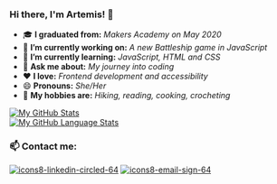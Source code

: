 ### Hi there, I'm Artemis! 👋

<!--
**artemis-p/artemis-p** is a ✨ _special_ ✨ repository because its `README.md` (this file) appears on your GitHub profile.
-->

- 🎓 **I graduated from:** _Makers Academy on May 2020_
- 🔭 **I’m currently working on:** _A new Battleship game in JavaScript_
- 🌱 **I’m currently learning:** _JavaScript, HTML and CSS_
- 💬 **Ask me about:** _My journey into coding_ 
- ❤  **I love:** _Frontend development and accessibility_
- 😄 **Pronouns:** _She/Her_ 
- 🌄 **My hobbies are:** _Hiking, reading, cooking, crocheting_

[![My GitHub Stats](https://github-readme-stats.vercel.app/api?username=artemis-p&show_icons=true&theme=jolly&count_private=true)]() <br>
[![My GitHub Language Stats](https://github-readme-stats.vercel.app/api/top-langs/?username=artemis-p&layout=compact&langs_count=5&theme=jolly)]()

### 📫 Contact me:
[![icons8-linkedin-circled-64](https://user-images.githubusercontent.com/54374660/99702587-e2dfb880-2a8d-11eb-8ccb-d6807ecf99ab.png)][1]
[![icons8-email-sign-64](https://user-images.githubusercontent.com/54374660/99703925-9a28ff00-2a8f-11eb-8b1a-132e55f4b2e6.png)][2]


[1]: https://www.linkedin.com/in/apapanik/
[2]: mailto:artemispapanik@gmail.com

